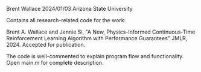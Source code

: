 Brent Wallace 2024/01/03 Arizona State University

Contains all research-related code for the work:

Brent A. Wallace and Jennie Si, "A New, Physics-Informed Continuous-Time Reinforcement Learning Algorithm with Performance Guarantees" JMLR, 2024. Accepted for publication.

The code is well-commented to explain program flow and functionality. Open main.m for complete description.
